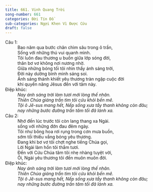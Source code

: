 ```yaml
---
title: 661. Vinh Quang Trời
song-number: 661
categories: Đời Tín Đồ
sub-categories: Ngợi Khen Vì Được Cứu
draft: false
---
```

<dl><dt>Câu 1:</dt><dd data-verse="1">Bao năm qua bước chân chìm sâu trong ô trần, <br/>Sống với những thú vui quanh mình. <br/>Tôi luôn đau thương u buồn giữa lớp sóng đời, <br/>thân bơ vơ không nơi nương nhờ. <br/>Giữa những bóng tối tôi nhìn thấy ánh sáng trời, <br/>Ðời này dường bình minh sáng soi. <br/>Ánh sáng thánh khiết yêu thương tràn ngập cuộc đời <br/>khi quyền năng Jêsus đến với tâm này. </dd><dt>Điệp khúc:</dt><dd data-chorus="1"><em>Nay ánh sáng trời làm tươi mới lòng thế nhân. <br/>Thiên Chúa giáng trần tìm tôi cứu khỏi bến mê. <br/>Tội ô Jê-sus mang hết, Nếp sống xưa tẩy thanh không còn đâu; <br/>nay những bước đường trần tăm tối đã lánh xa. </em></dd><dt>Câu 2:</dt><dd data-verse="2">Nhớ đến lúc trước tôi còn lang thang xa Ngài. <br/>sống với những đớn đau đêm ngày. <br/>Tôi như bông hoa rơi rụng trong cơn mưa buồn, <br/>sớm tối thiếu vắng bóng yêu thương. <br/>Ðang khi bơ vơ tôi chợt nghe tiếng Chúa gọi, <br/>Lời Ngài làm hồn tôi thắm tươi. <br/>Ðến với Cứu Chúa tâm tôi nhẹ nhàng tuyệt vời, <br/>Ôi, Ngài yêu thương tôi đến muôn muôn đời. </dd><dt>Điệp khúc:</dt><dd data-chorus="1"><em>Nay ánh sáng trời làm tươi mới lòng thế nhân. <br/>Thiên Chúa giáng trần tìm tôi cứu khỏi bến mê. <br/>Tội ô Jê-sus mang hết, Nếp sống xưa tẩy thanh không còn đâu; <br/>nay những bước đường trần tăm tối đã lánh xa. </em></dd></dl>